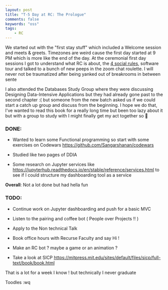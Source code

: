 ```yaml
---
layout: post
title: "T-5 Day at RC: The Prologue"
comments: false
keywords: "oss"
tags:
    - RC
---
```



We started out with the "first stay stuff" which included a Welcome session and meets & greets. Timezones are weird cause the first day started at 9 PM which is more like the end of the day. At the ceremonial first day sessions I got to understand what RC is about, the [4 social rules](https://www.recurse.com/social-rules), software tour and talked to a bunch of new peeps in the zoom chat roulette. I will never not be traumatized after being yanked out of breakrooms in between sente

I also attended the Databases Study Group where they were discussing Designing Data-Intensive Applications but they had already gone past to the second chapter :( but someone from the new batch asked us if we could start a catch up group and discuss from the beginning. I hope we do that, I've wanted to read this book for a really long time but been too lazy about it but with a group to study with I might finally get my act together so 🤞

### DONE:

- Wanted to learn some Functional programming so start with some exercises on Codewars <https://github.com/Sangarshanan/codewars>

- Studied like two pages of DDIA

- Some research on Jupyter services like <https://jupyterhub.readthedocs.io/en/stable/reference/services.html> to see if I could structure my dashboarding tool as a service

**Overall**: Not a lot done but had hella fun

### TODO:

- Continue work on Jupyter dashboarding and push for a basic MVC

- Listen to the pairing and coffee bot ( People over Projects !! )

- Apply to the Non technical Talk

- Book office hours with Recurse Faculty and say Hi !

- Make an RC bot ? maybe a game or an animation ?

- Take a look at SICP <https://mitpress.mit.edu/sites/default/files/sicp/full-text/book/book.html>

That is a lot for a week I know ! but technically I never graduate

Toodles :wq
